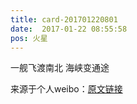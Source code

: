 ```yaml
---
title: card-201701220801
date:  2017-01-22 08:55:58
pos: 火星
---
```

一舰飞渡南北 海峡变通途 

来源于个人weibo：[原文链接](https://m.weibo.cn/status/ErXFH0cF4?mblogid=ErXFH0cF4)